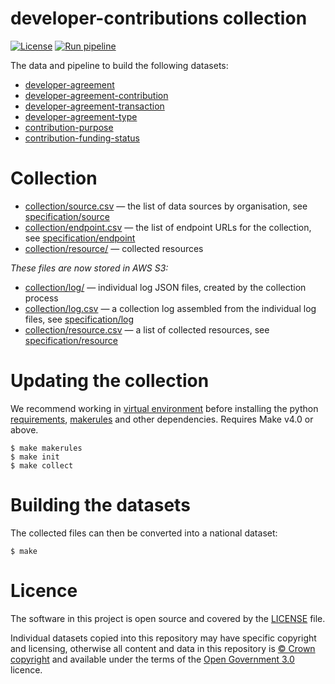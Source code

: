 # developer-contributions collection

[![License](https://img.shields.io/github/license/mashape/apistatus.svg)](https://github.com/digital-land/developer-contributions/blob/main/LICENSE)
[![Run pipeline](https://github.com/digital-land/developer-contributions-collection/actions/workflows/run.yml/badge.svg)](https://github.com/digital-land/developer-contributions-collection/actions/workflows/run.yml)

The data and pipeline to build the following datasets:

* [developer-agreement](https://www.digital-land.info/dataset/developer-agreement)
* [developer-agreement-contribution](https://www.digital-land.info/dataset/developer-agreement-contribution)
* [developer-agreement-transaction](https://www.digital-land.info/dataset/developer-agreement-transaction)
* [developer-agreement-type](https://www.digital-land.info/dataset/developer-agreement-type)
* [contribution-purpose](https://www.digital-land.info/dataset/contribution-purpose)
* [contribution-funding-status](https://www.digital-land.info/dataset/contribution-funding-status)

# Collection

* [collection/source.csv](collection/source.csv) — the list of data sources by organisation, see [specification/source](https://digital-land.github.io/specification/schema/source/)
* [collection/endpoint.csv](collection/endpoint.csv) — the list of endpoint URLs for the collection, see [specification/endpoint](https://digital-land.github.io/specification/schema/endpoint)
* [collection/resource/](collection/resource/) — collected resources

*These files are now stored in AWS S3:*

* [collection/log/](https://files.planning.data.gov.uk/developer-contributions-collection/collection/log/) — individual log JSON files, created by the collection process
* [collection/log.csv](https://files.planning.data.gov.uk/developer-contributions-collection/collection/log.csv) — a collection log assembled from the individual log files, see [specification/log](https://files.planning.data.gov.uk/developer-contributions-collection/https://digital-land.github.io/specification/schema/log)
* [collection/resource.csv](https://files.planning.data.gov.uk/developer-contributions-collection/collection/resource.csv) — a list of collected resources, see [specification/resource](https://files.planning.data.gov.uk/developer-contributions-collection/https://digital-land.github.io/specification/schema/resource)

# Updating the collection

We recommend working in [virtual environment](http://docs.python-guide.org/en/latest/dev/virtualenvs/) before installing the python [requirements](requirements.txt), [makerules](https://github.com/digital-land/makerules) and other dependencies. Requires Make v4.0 or above.

    $ make makerules
    $ make init
    $ make collect

# Building the datasets

The collected files can then be converted into a national dataset:

    $ make

# Licence

The software in this project is open source and covered by the [LICENSE](LICENSE) file.

Individual datasets copied into this repository may have specific copyright and licensing, otherwise all content and data in this repository is
[© Crown copyright](http://www.nationalarchives.gov.uk/information-management/re-using-public-sector-information/copyright-and-re-use/crown-copyright/)
and available under the terms of the [Open Government 3.0](https://www.nationalarchives.gov.uk/doc/open-government-licence/version/3/) licence.
